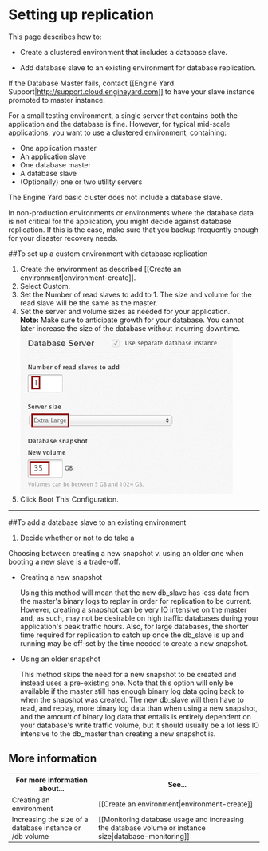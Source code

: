 # Setting up replication

This page describes how to:  
 
* Create a clustered environment that includes a database slave.  

* Add database slave to an existing environment for database replication.

If the Database Master fails, contact [[Engine Yard Support|http://support.cloud.engineyard.com]] to have your slave instance promoted to master instance.

For a small testing environment, a single server that contains both the application and the database is fine. 
However, for typical mid-scale applications, you want to use a clustered environment, containing:

* One application master
* An application slave
* One database master
* A database slave
* (Optionally) one or two utility servers

The Engine Yard basic cluster does not include a database slave. 

In non-production environments or environments where the database data is not critical for the application, you might decide against database replication. If this is the case, make sure that you backup frequently enough for your disaster recovery needs.


##To set up a custom environment with database replication

1. Create the environment as described [[Create an environment|environment-create]].
2. Select Custom.
3. Set the Number of read slaves to add to 1.
    The size and volume for the read slave will be the same as the master.
3. Set the server and volume sizes as needed for your application.  
    **Note:** Make sure to anticipate growth for your database. You cannot later increase the size of the database without incurring downtime.  
    ![database server and slave size](images/db_server_n_slave.png)
4. Click Boot This Configuration.

---

##To add a database slave to an existing environment

1. Decide whether or not to do take a 

Choosing between creating a new snapshot v. using an older one when booting a new slave is a trade-off.

* Creating a new snapshot  

    Using this method will mean that the new db_slave has less data from the master's binary logs to replay in order for replication to be current.  However, creating a snapshot can be very IO intensive on the master and, as such, may not be desirable on high traffic databases during your application's peak traffic hours.  Also, for large databases, the shorter time required for replication to catch up once the db_slave is up and running may be off-set by the time needed to create a new snapshot.

* Using an older snapshot

    This method skips the need for a new snapshot to be created and instead uses a pre-existing one.  Note that this option will only be available if the master still has enough binary log data going back to when the snapshot was created.  The new db_slave will then have to read, and replay, more binary log data than when using a new snapshot, and the amount of binary log data that entails is entirely dependent on your database's write traffic volume, but it should usually be a lot less IO intensive to the db_master than creating a new snapshot is.



<!-- Right now when I fireup the slave, it is always the same size as the master.

Don't have recreate the environment if I have a database slave. Where I do if I just have a recent backup.
Lose less than the backup version.

See wikipedia to harvest info about database slaves. 

Make a little list about why slaves are better than back ups.

Mention high availability. -->
       


<h2 id="topic5"> More information</h2>

<table>
  <tr>
    <th>For more information about...</th><th>See...</th>
  </tr>
  <tr>
    <td>Creating an environment</td><td>[[Create an environment|environment-create]]</td>
  </tr>
  <tr>
    <td>Increasing the size of a database instance or /db volume</td><td>[[Monitoring database usage and increasing the database volume or instance size|database-monitoring]]</td>
  </tr> 
</table>


[1]: #topic1        "topic1"
[2]: #topic2        "topic2"
[3]: #topic3        "topic3"
